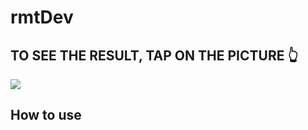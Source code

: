 # rmtDev
## TO SEE THE RESULT, TAP ON THE PICTURE 👆

<a href="https://babinigor.github.io/rmtDev/"><img src="https://github.com/user-attachments/assets/bedc87e2-021a-47f9-9ce8-19772ace0705"/></a>

## How to use
